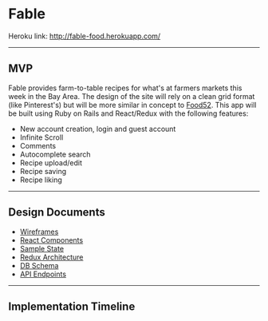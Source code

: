 Fable
===================

Heroku link: http://fable-food.herokuapp.com/

----------


MVP
-------------
Fable provides farm-to-table recipes for what's at farmers markets this week in the Bay Area. The design of the site will rely on a clean grid format (like Pinterest's) but will be more similar in concept to [Food52](https://food52.com/recipes). This app will be built using Ruby on Rails and React/Redux with the following features:

 - New account creation, login and guest account
 - Infinite Scroll
 - Comments
 - Autocomplete search
 - Recipe upload/edit
 - Recipe saving
 - Recipe liking

----------


Design Documents
-------------
 - [Wireframes][wireframes]
 - [React Components][components]
 - [Sample State][sample-state]
 - [Redux Architecture][redux-structure]
 - [DB Schema][schema]
 - [API Endpoints][api]
 ----------
[wireframes]: wireframes
[components]: linked-docs/component-heirarchy.md
[sample-state]: linked-docs/sample-state.md
[redux-structure]: linked-docs/redux-structure.md
[schema]: linked-docs/schema.md
[api]: linked-docs/api-endpoints.md

Implementation Timeline
 -------------

